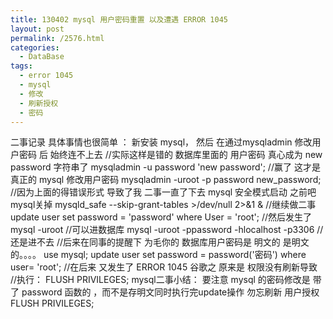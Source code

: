 ```yaml
---
title: 130402 mysql 用户密码重置 以及遭遇 ERROR 1045
layout: post
permalink: /2576.html
categories:
  - DataBase
tags:
  - error 1045
  - mysql
  - 修改
  - 刷新授权
  - 密码
---
```

二事记录 具体事情也很简单 ： 新安装 mysql， 然后 在通过mysqladmin 修改用户密码 后 始终连不上去 //实际这样是错的 数据库里面的 用户密码 真心成为 new password 字符串了 mysqladmin -u password 'new password'; //赢了 这才是真正的 mysql 修改用户密码 mysqladmin -uroot -p password new\_password; //因为上面的得错误形式 导致了我 二事一直了下去 mysql 安全模式启动 之前吧 mysql关掉 mysqld\_safe --skip-grant-tables >/dev/null 2>&#038;1 &#038; //继续做二事 update user set password = 'password' where User = 'root'; //然后发生了 mysql -uroot //可以进数据库 mysql -uroot -ppassword -hlocalhost -p3306 //还是进不去 //后来在同事的提醒下 为毛你的 数据库用户密码是 明文的 是明文的。。。。 use mysql; update user set password = password('密码') where user= 'root'; //在后来 又发生了 ERROR 1045 谷歌之 原来是 权限没有刷新导致 //执行： FLUSH PRIVILEGES; mysql二事小结： 要注意 mysql 的密码修改是 带了 password 函数的 ，而不是存明文同时执行完update操作 勿忘刷新 用户授权 FLUSH PRIVILEGES;